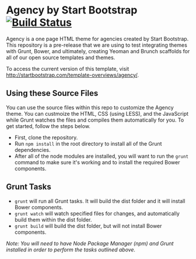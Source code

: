 # Agency by Start Bootstrap [![Build Status](https://travis-ci.org/IronSummitMedia/startbootstrap-agency.svg?branch=master)](https://travis-ci.org/IronSummitMedia/startbootstrap-agency)

Agency is a one page HTML theme for agencies created by Start Bootstrap. This repository is a pre-release that we are using to test integrating themes with Grunt, Bower, and ultimately, creating Yeoman and Brunch scaffolds for all of our open source templates and themes.

To access the current version of this template, visit http://startbootstrap.com/template-overviews/agency/.

## Using these Source Files

You can use the source files within this repo to customize the Agency theme. You can custmoize the HTML, CSS (using LESS), and the JavaScript while Grunt watches the files and compiles them automatically for you. To get started, follow the steps below.

- First, clone the repository.
- Run `npm install` in the root directory to install all of the Grunt dependencies.
- After all of the node modules are installed, you will want to run the `grunt` command to make sure it's working and to install the required Bower components.

## Grunt Tasks

- `grunt` will run all Grunt tasks. It will build the dist folder and it will install Bower components.
- `grunt watch` will watch specified files for changes, and automatically build them within the dist folder.
- `grunt build` will build the dist folder, but will not install Bower components.

*Note: You will need to have Node Package Manager (npm) and Grunt installed in order to perform the tasks outlined above.*